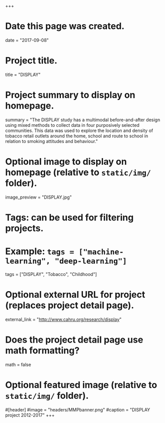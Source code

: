+++
# Date this page was created.
date = "2017-09-08"
  
# Project title.
title = "DISPLAY"
  
# Project summary to display on homepage.
summary = "The DISPLAY study has a multimodal before-and-after design using mixed methods to collect data in four purposively selected communities. This data was used to explore the location and density of tobacco retail outlets around the home, school and route to school in relation to smoking attitudes and behaviour."
  
# Optional image to display on homepage (relative to `static/img/` folder).
image_preview = "DISPLAY.jpg"
  
# Tags: can be used for filtering projects.
# Example: `tags = ["machine-learning", "deep-learning"]`
tags = ["DISPLAY", "Tobacco", "Childhood"]
  
# Optional external URL for project (replaces project detail page).
external_link = "http://www.cahru.org/research/display"
  
# Does the project detail page use math formatting?
math = false
  
# Optional featured image (relative to `static/img/` folder).
#[header]
#image = "headers/MMPbanner.png"
#caption = "DISPLAY project 2012-2017"
+++



